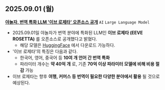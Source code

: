 ## 2025.09.01 (월)
**[야놀자, 번역 특화 LLM '이브 로제타' 오픈소스 공개](https://n.news.naver.com/mnews/article/011/0004527814?sid=105)** ```AI``` ```Large Language Model```

* 2025.09.01일 야놀자가 번역 분야에 특화된 LLM인 **이브 로제타 (EEVE ROSETTA)** 를 오픈소스로 공개했다고 밝혔다.
  * 해당 모델은 [HuggingFace](https://huggingface.co/yanolja/EEVE-Rosetta-4B-2507) 에서 다운로드 가능하다.
* '이브 로제타'의 특징은 다음과 같다.
  * 한국어, 영어, 중국어 등 **10여 개 언어 간 번역 특화**
  * 파라미터 개수는 **약 40억 개** 로, 기존 **70억 이상 파라미터 모델에 비해 비용 절감** 가능
* 이브 로제타는 향후 **여행, 커머스 등 번역이 필요한 다양한 분야에서 활용** 될 것으로 예상된다. 

